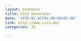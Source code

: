 ```yaml
---
layout: bookmark
title: CSS3 Generator
date: '1970-01-01T01:00:00+01:00'
link: http://www.css3.me/
categories: JS

---
```

